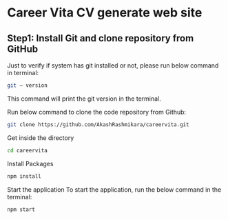 # Career Vita CV generate web site

## Step1: Install Git and clone repository from GitHub

Just to verify if system has git installed or not, please run below command in terminal:

```bash
git — version
```

This command will print the git version in the terminal.

Run below command to clone the code repository from Github:

```bash
git clone https://github.com/AkashRashmikara/careervita.git
```

Get inside the directory 

```bash
cd careervita
```
Install Packages

```bash
npm install
```

Start the application
To start the application, run the below command in the terminal:

```bash
npm start
```
